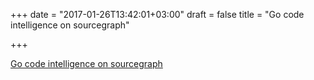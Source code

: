 +++
date = "2017-01-26T13:42:01+03:00"
draft = false
title = "Go code intelligence on sourcegraph"

+++

<p><a href="https://text.sourcegraph.com/go-code-intelligence-on-sourcegraph-now-in-general-availability-ga-e2ebcddc7f45">Go code intelligence on sourcegraph</a></p>
